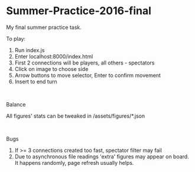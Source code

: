 # Summer-Practice-2016-final
My final summer practice task.

<p>To play:</p>
<ol>
  <li> Run index.js
  <li> Enter localhost:8000/index.html
  <li> First 2 connections will be players, all others - spectators
  <li> Click on image to choose side
  <li> Arrow buttons to move selector, Enter to confirm movement
  <li> Insert to end turn
</ol>
<br>
<p>Balance</p>
<p>All figures' stats can be tweaked in /assets/figures/*.json</p>
<br>
<p>Bugs</p>
<ol>
  <li> If >= 3 connections created too fast, spectator filter may fail
  <li> Due to asynchronous file readings 'extra' figures may appear on board. It happens randomly, page refresh usually helps.
</ol>
